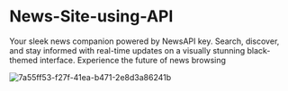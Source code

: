 # News-Site-using-API
Your sleek news companion powered by NewsAPI key. Search, discover, and stay informed with real-time updates on a visually stunning black-themed interface. Experience the future of news browsing
 
![7a55ff53-f27f-41ea-b471-2e8d3a86241b](https://github.com/Santhosh174/News-Site-using-API/assets/115930011/80ed24a3-63fb-493c-972b-14a5a0c792ff)
